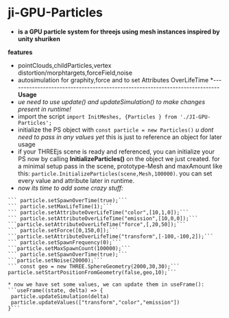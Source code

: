 # ji-GPU-Particles
* **is a GPU  particle system for threejs using mesh instances inspired by unity shuriken**

**features**
* pointClouds,childParticles,vertex distortion/morphtargets,forceField,noise
* autosimulation for graphity,force and to set Attributes OverLifeTime
*----------------------------------------------------------------------------
**Usage**
* *ue need to use update() and updateSimulation() to make changes present in runtime!*
* import the script ```import InitMeshes, {Particles } from './JI-GPU-Particles';```
* initialize the PS object with  ```const particle = new Particles()``` *u dont need to pass in any values yet* this is just to reference an object for later usage
* if your THREEjs scene is ready and referenced, you can initialize your PS now by calling **InitializeParticles()** on the object we just created. for a minimal setup pass in the scene, prototype-Mesh and maxAmount like this:  ```particle.InitializeParticles(scene,Mesh,100000)```. you can set every value and attribute later in runtime.
* *now its time to add some crazy stuff:*
 ```particle.setMaxLifeTime(2);
``` particle.setSpawnOverTime(true);```
``` particle.setMaxLifeTime(1);```
``` particle.setAttributeOverLifeTime("color",[10,1,0]);```
``` particle.setAttributeOverLifeTime("emission",[10,0,0]);```
 ```particle.setAttributeOverLifeTime("force",[,20,50]);```
``` particle.setForce([0,150,0]);```
 ```particle.setAttributeOverLifeTime("transform",[-100,-100,2]);```
``` particle.setSpawnFrequency(0);```
 ```particle.setMaxSpawnCount(100000);```
``` particle.setSpawnOverTime(true);```
 ```particle.setNoise(20000);```
``` const geo = new THREE.SphereGeometry(2000,30,30);```
particle.setStartPositionFromGeometry(false,geo,10);```

* now we have set some values, we can update them in useFrame():
```useFrame((state, delta) => {
  particle.updateSimulation(delta)
  particle.updateValues(["transform","color","emission"])
}```
